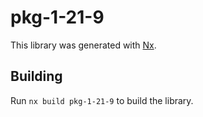 # pkg-1-21-9

This library was generated with [Nx](https://nx.dev).

## Building

Run `nx build pkg-1-21-9` to build the library.

